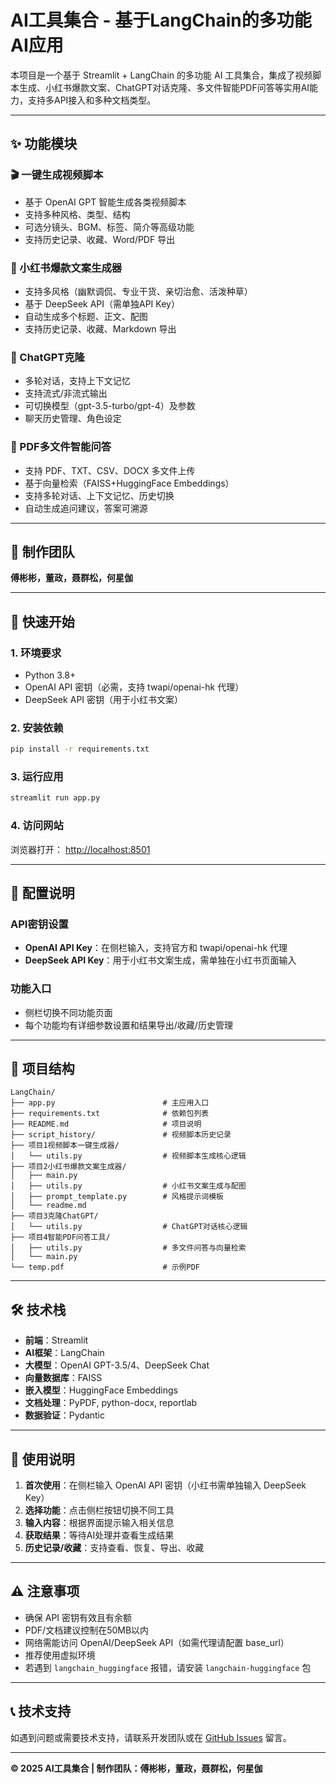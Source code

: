 # AI工具集合 - 基于LangChain的多功能AI应用

本项目是一个基于 Streamlit + LangChain 的多功能 AI 工具集合，集成了视频脚本生成、小红书爆款文案、ChatGPT对话克隆、多文件智能PDF问答等实用AI能力，支持多API接入和多种文档类型。

---

## ✨ 功能模块

### 🎬 一键生成视频脚本

- 基于 OpenAI GPT 智能生成各类视频脚本
- 支持多种风格、类型、结构
- 可选分镜头、BGM、标签、简介等高级功能
- 支持历史记录、收藏、Word/PDF 导出

### 📝 小红书爆款文案生成器

- 支持多风格（幽默调侃、专业干货、亲切治愈、活泼种草）
- 基于 DeepSeek API（需单独API Key）
- 自动生成多个标题、正文、配图
- 支持历史记录、收藏、Markdown 导出

### 💬 ChatGPT克隆

- 多轮对话，支持上下文记忆
- 支持流式/非流式输出
- 可切换模型（gpt-3.5-turbo/gpt-4）及参数
- 聊天历史管理、角色设定

### 📄 PDF多文件智能问答

- 支持 PDF、TXT、CSV、DOCX 多文件上传
- 基于向量检索（FAISS+HuggingFace Embeddings）
- 支持多轮对话、上下文记忆、历史切换
- 自动生成追问建议，答案可溯源

---

## 👥 制作团队

**傅彬彬，董政，聂群松，何星伽**

---

## 🚀 快速开始

### 1. 环境要求

- Python 3.8+
- OpenAI API 密钥（必需，支持 twapi/openai-hk 代理）
- DeepSeek API 密钥（用于小红书文案）

### 2. 安装依赖

```bash
pip install -r requirements.txt
```

### 3. 运行应用

```bash
streamlit run app.py
```

### 4. 访问网站

浏览器打开： [http://localhost:8501](http://localhost:8501)

---

## 🔧 配置说明

### API密钥设置

- **OpenAI API Key**：在侧栏输入，支持官方和 twapi/openai-hk 代理
- **DeepSeek API Key**：用于小红书文案生成，需单独在小红书页面输入

### 功能入口

- 侧栏切换不同功能页面
- 每个功能均有详细参数设置和结果导出/收藏/历史管理

---

## 📁 项目结构

```text
LangChain/
├── app.py                        # 主应用入口
├── requirements.txt              # 依赖包列表
├── README.md                     # 项目说明
├── script_history/               # 视频脚本历史记录
├── 项目1视频脚本一键生成器/
│   └── utils.py                  # 视频脚本生成核心逻辑
├── 项目2小红书爆款文案生成器/
│   ├── main.py
│   ├── utils.py                  # 小红书文案生成与配图
│   ├── prompt_template.py        # 风格提示词模板
│   └── readme.md
├── 项目3克隆ChatGPT/
│   └── utils.py                  # ChatGPT对话核心逻辑
├── 项目4智能PDF问答工具/
│   ├── utils.py                  # 多文件问答与向量检索
│   └── main.py
└── temp.pdf                      # 示例PDF
```

---

## 🛠️ 技术栈

- **前端**：Streamlit
- **AI框架**：LangChain
- **大模型**：OpenAI GPT-3.5/4、DeepSeek Chat
- **向量数据库**：FAISS
- **嵌入模型**：HuggingFace Embeddings
- **文档处理**：PyPDF, python-docx, reportlab
- **数据验证**：Pydantic

---

## 📝 使用说明

1. **首次使用**：在侧栏输入 OpenAI API 密钥（小红书需单独输入 DeepSeek Key）
2. **选择功能**：点击侧栏按钮切换不同工具
3. **输入内容**：根据界面提示输入相关信息
4. **获取结果**：等待AI处理并查看生成结果
5. **历史记录/收藏**：支持查看、恢复、导出、收藏

---

## ⚠️ 注意事项

- 确保 API 密钥有效且有余额
- PDF/文档建议控制在50MB以内
- 网络需能访问 OpenAI/DeepSeek API（如需代理请配置 base_url）
- 推荐使用虚拟环境
- 若遇到 `langchain_huggingface` 报错，请安装 `langchain-huggingface` 包

---

## 📞 技术支持

如遇到问题或需要技术支持，请联系开发团队或在 [GitHub Issues](https://github.com/HeShen-1/LangChain) 留言。

---

**© 2025 AI工具集合 | 制作团队：傅彬彬，董政，聂群松，何星伽**

